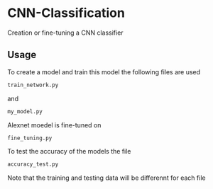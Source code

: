 # CNN-Classification
Creation or fine-tuning a CNN classifier

## Usage
To create a model and train this model the following files are used
```python
train_network.py
```
and 
```python
my_model.py
```
Alexnet moedel is fine-tuned on 
```python
fine_tuning.py
```
To test the accuracy of the models the file
```python 
accuracy_test.py
```

Note that the training and testing data will be differennt for each file
